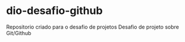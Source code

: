 # dio-desafio-github
Repositorio criado para o desafio de projetos
Desafio de projeto sobre Git/Github
